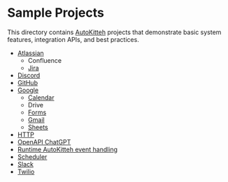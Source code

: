 # Sample Projects

This directory contains [AutoKitteh](https://github.com/autokitteh/autokitteh)
projects that demonstrate basic system features, integration APIs, and best
practices.

- [Atlassian](./atlassian/)
  - Confluence
  - [Jira](./jira/)
- [Discord](./discord/)
- [GitHub](./github/)
- [Google](./google/)
  - [Calendar](./google/calendar/)
  - Drive
  - [Forms](./google/forms/)
  - [Gmail](./google/gmail/)
  - [Sheets](./google/sheets/)
- [HTTP](./http/)
- [OpenAPI ChatGPT](./openai_chatgpt/)
- [Runtime AutoKitteh event handling](./runtime_events/)
- [Scheduler](./scheduler/)
- [Slack](./slack/)
- [Twilio](./twilio/)
